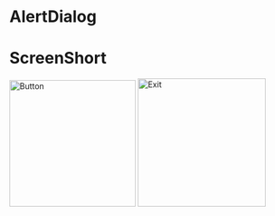 # AlertDialog
# ScreenShort
<img width="223" alt="Button" src="https://user-images.githubusercontent.com/96864489/147775019-17453bac-7bfe-4a15-8c2b-dc286c209726.PNG"> <img width="226" alt="Exit" src="https://user-images.githubusercontent.com/96864489/147775050-e6a328c7-6aa3-4201-b9c6-bb01b0171c24.PNG">
